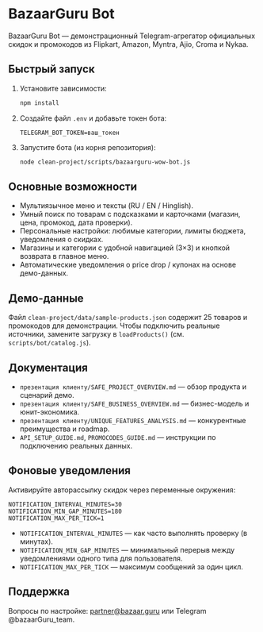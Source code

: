 # BazaarGuru Bot

BazaarGuru Bot — демонстрационный Telegram-агрегатор официальных скидок и промокодов из Flipkart, Amazon, Myntra, Ajio, Croma и Nykaa.

## Быстрый запуск
1. Установите зависимости:
   ```bash
   npm install
   ```
2. Создайте файл `.env` и добавьте токен бота:
   ```env
   TELEGRAM_BOT_TOKEN=ваш_токен
   ```
3. Запустите бота (из корня репозитория):
   ```bash
   node clean-project/scripts/bazaarguru-wow-bot.js
   ```

## Основные возможности
- Мультиязычное меню и тексты (RU / EN / Hinglish).
- Умный поиск по товарам с подсказками и карточками (магазин, цена, промокод, дата проверки).
- Персональные настройки: любимые категории, лимиты бюджета, уведомления о скидках.
- Магазины и категории с удобной навигацией (3×3) и кнопкой возврата в главное меню.
- Автоматические уведомления о price drop / купонах на основе демо-данных.

## Демо-данные
Файл `clean-project/data/sample-products.json` содержит 25 товаров и промокодов для демонстрации. Чтобы подключить реальные источники, замените загрузку в `loadProducts()` (см. `scripts/bot/catalog.js`).

## Документация
- `презентация клиенту/SAFE_PROJECT_OVERVIEW.md` — обзор продукта и сценарий демо.
- `презентация клиенту/SAFE_BUSINESS_OVERVIEW.md` — бизнес-модель и юнит-экономика.
- `презентация клиенту/UNIQUE_FEATURES_ANALYSIS.md` — конкурентные преимущества и roadmap.
- `API_SETUP_GUIDE.md`, `PROMOCODES_GUIDE.md` — инструкции по подключению реальных данных.

## Фоновые уведомления
Активируйте авторассылку скидок через переменные окружения:
```env
NOTIFICATION_INTERVAL_MINUTES=30
NOTIFICATION_MIN_GAP_MINUTES=180
NOTIFICATION_MAX_PER_TICK=1
```
- `NOTIFICATION_INTERVAL_MINUTES` — как часто выполнять проверку (в минутах).
- `NOTIFICATION_MIN_GAP_MINUTES` — минимальный перерыв между уведомлениями одного типа для пользователя.
- `NOTIFICATION_MAX_PER_TICK` — максимум сообщений за один цикл.

## Поддержка
Вопросы по настройке: partner@bazaar.guru или Telegram @bazaarGuru_team.
